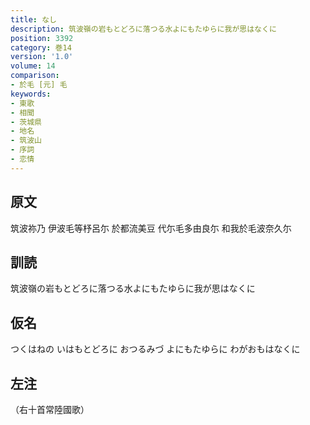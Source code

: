 ```yaml
---
title: なし
description: 筑波嶺の岩もとどろに落つる水よにもたゆらに我が思はなくに
position: 3392
category: 巻14
version: '1.0'
volume: 14
comparison:
- 於毛 [元] 毛
keywords:
- 東歌
- 相聞
- 茨城県
- 地名
- 筑波山
- 序詞
- 恋情
---
```


## 原文

筑波祢乃 伊波毛等杼呂尓 於都流美豆 代尓毛多由良尓 和我於毛波奈久尓

## 訓読

筑波嶺の岩もとどろに落つる水よにもたゆらに我が思はなくに

## 仮名

つくはねの いはもとどろに おつるみづ よにもたゆらに わがおもはなくに

## 左注

（右十首常陸國歌）
